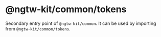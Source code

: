 # @ngtw-kit/common/tokens

Secondary entry point of `@ngtw-kit/common`. It can be used by importing from `@ngtw-kit/common/tokens`.
